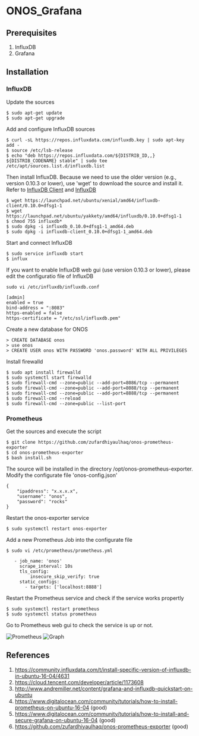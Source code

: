 # ONOS_Grafana

## Prerequisites
1. InfluxDB
2. Grafana

## Installation
### InfluxDB
Update the sources
```
$ sudo apt-get update
$ sudo apt-get upgrade
```
Add and configure InfluxDB sources
```
$ curl -sL https://repos.influxdata.com/influxdb.key | sudo apt-key add -
$ source /etc/lsb-release
$ echo "deb https://repos.influxdata.com/${DISTRIB_ID,,} ${DISTRIB_CODENAME} stable" | sudo tee /etc/apt/sources.list.d/influxdb.list
```
Then install InfluxDB. Because we need to use the older version (e.g., version 0.10.3 or lower), use 'wget' to download the source and install it. Refer to [InfluxDB Client](https://launchpad.net/ubuntu/xenial/amd64/influxdb-client/0.10.0+dfsg1-1) and [InfluxDB](https://launchpad.net/ubuntu/yakkety/amd64/influxdb/0.10.0+dfsg1-1)
```
$ wget https://launchpad.net/ubuntu/xenial/amd64/influxdb-client/0.10.0+dfsg1-1
$ wget https://launchpad.net/ubuntu/yakkety/amd64/influxdb/0.10.0+dfsg1-1
$ chmod 755 influxdb*
$ sudo dpkg -i influxdb_0.10.0+dfsg1-1_amd64.deb
$ sudo dpkg -i influxdb-client_0.10.0+dfsg1-1_amd64.deb
```
Start and connect InfluxDB
```
$ sudo service influxdb start
$ influx
```
If you want to enable InfluxDB web gui (use version 0.10.3 or lower), please edit the configuratio file of InfluxDB
```
sudo vi /etc/influxdb/influxdb.conf

[admin]
enabled = true
bind-address = ":8083"
https-enabled = false
https-certificate = "/etc/ssl/influxdb.pem"
```
Create a new database for ONOS
```
> CREATE DATABASE onos
> use onos
> CREATE USER onos WITH PASSWORD 'onos.password' WITH ALL PRIVILEGES
```
Install firewalld
```
$ sudo apt install firewalld
$ sudo systemctl start firewalld
$ sudo firewall-cmd --zone=public --add-port=8086/tcp --permanent
$ sudo firewall-cmd --zone=public --add-port=8088/tcp --permanent
$ sudo firewall-cmd --zone=public --add-port=8888/tcp --permanent
$ sudo firewall-cmd --reload
$ sudo firewall-cmd --zone=public --list-port
```
### Prometheus
Get the sources and execute the script
```
$ git clone https://github.com/zufardhiyaulhaq/onos-prometheus-exporter
$ cd onos-prometheus-exporter
$ bash install.sh
```
The source will be installed in the directory /opt/onos-prometheus-exporter. Modify the configurate file 'onos-config.json'
```
{
    "ipaddress": "x.x.x.x",
    "username": "onos",
    "password": "rocks"
}
```
Restart the onos-exporter service
```
$ sudo systemctl restart onos-exporter
```
Add a new Prometheus Job into the configurate file
```
$ sudo vi /etc/prometheus/prometheus.yml

   - job_name: 'onos'
     scrape_interval: 10s
     tls_config:
         insecure_skip_verify: true
     static_configs:
       - targets: ['localhost:8888']
```
Restart the Prometheus service and check if the service works propertly
```
$ sudo systemctl restart prometheus
$ sudo systemctl status prometheus
```
Go to Prometheus web gui to check the service is up or not.

![Prometheus](https://user-images.githubusercontent.com/9544849/60322688-aa2fd280-99b2-11e9-8529-64df17ded7a5.png)
![Graph](https://user-images.githubusercontent.com/9544849/60323909-f16b9280-99b5-11e9-99ac-574d759c3fb9.png)

## References
1. https://community.influxdata.com/t/install-specific-version-of-influxdb-in-ubuntu-16-04/4631
2. https://cloud.tencent.com/developer/article/1173608
3. http://www.andremiller.net/content/grafana-and-influxdb-quickstart-on-ubuntu
4. https://www.digitalocean.com/community/tutorials/how-to-install-prometheus-on-ubuntu-16-04 (good)
5. https://www.digitalocean.com/community/tutorials/how-to-install-and-secure-grafana-on-ubuntu-16-04 (good)
6. https://github.com/zufardhiyaulhaq/onos-prometheus-exporter (good)
